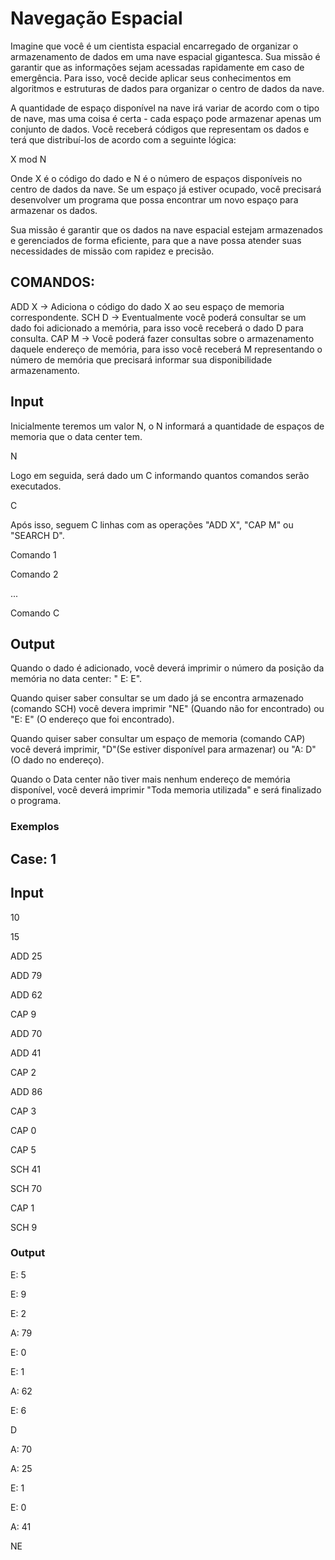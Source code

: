 # Navegação Espacial

Imagine que você é um cientista espacial encarregado de organizar o armazenamento de dados em uma nave espacial gigantesca. Sua missão é garantir que as informações sejam acessadas rapidamente em caso de emergência. Para isso, você decide aplicar seus conhecimentos em algoritmos e estruturas de dados para organizar o centro de dados da nave.

A quantidade de espaço disponível na nave irá variar de acordo com o tipo de nave, mas uma coisa é certa - cada espaço pode armazenar apenas um conjunto de dados. Você receberá códigos que representam os dados e terá que distribuí-los de acordo com a seguinte lógica:

X mod N

Onde X é o código do dado e N é o número de espaços disponíveis no centro de dados da nave. Se um espaço já estiver ocupado, você precisará desenvolver um programa que possa encontrar um novo espaço para armazenar os dados.

Sua missão é garantir que os dados na nave espacial estejam armazenados e gerenciados de forma eficiente, para que a nave possa atender suas necessidades de missão com rapidez e precisão.

## COMANDOS:

ADD X -> Adiciona o código do dado X ao seu espaço de memoria correspondente.
SCH D -> Eventualmente você poderá consultar se um dado foi adicionado a memória, para isso você receberá o dado D para consulta.
CAP M -> Você poderá fazer consultas sobre o armazenamento daquele endereço de memória, para isso você receberá M representando o número de memória que precisará informar sua disponibilidade armazenamento.

## Input

Inicialmente teremos um valor N, o N informará a quantidade de espaços de memoria que o data center tem.

N

Logo em seguida, será dado um C informando quantos comandos serão executados.

C

Após isso, seguem C linhas com as operações "ADD X", "CAP M" ou "SEARCH D".

Comando 1

Comando 2

...

Comando C

## Output

Quando o dado é adicionado, você deverá imprimir o número da posição da memória no data center: " E: E".

Quando quiser saber consultar se um dado já se encontra armazenado (comando SCH) você devera imprimir "NE" (Quando não for encontrado) ou "E: E" (O endereço que foi encontrado).

Quando quiser saber consultar um espaço de memoria (comando CAP) você deverá imprimir, "D"(Se estiver disponível para armazenar) ou "A: D" (O dado no endereço).

Quando o Data center não tiver mais nenhum endereço de memória disponível, você deverá imprimir "Toda memoria utilizada" e será finalizado o programa.

### Exemplos

## Case: 1

## Input

10

15
 
ADD 25

ADD 79

ADD 62

CAP 9
 
ADD 70

ADD 41

CAP 2

ADD 86

CAP 3

CAP 0

CAP 5

SCH 41

SCH 70

CAP 1

SCH 9

### Output

E: 5

E: 9

E: 2

A: 79

E: 0

E: 1

A: 62

E: 6

D

A: 70

A: 25

E: 1

E: 0

A: 41

NE
